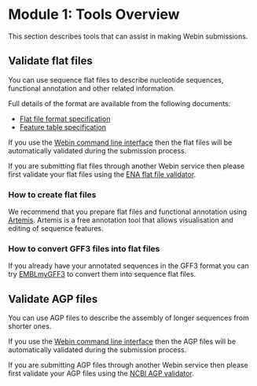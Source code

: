 # Module 1: Tools Overview

This section describes tools that can assist in making Webin submissions.

## Validate flat files

You can use sequence flat files to describe nucleotide sequences, functional annotation and other related information.

Full details of the format are available from the following documents:

* [Flat file format specification](<ftp://ftp.ebi.ac.uk/pub/databases/embl/doc/usrman.txt>)
* [Feature table specification](<http://www.insdc.org/documents/feature-table>)


If you use the [Webin command line interface](/general-guide/webin-cli.html) then the flat files will be automatically
validated during the submission process.

If you are submitting flat files through another Webin service
then please first validate your flat files using the [ENA flat file validator](tools_02.html).

### How to create flat files

We recommend that you prepare flat files and functional annotation using [Artemis](http://www.sanger.ac.uk/science/tools/artemis).
Artemis is a free annotation tool that allows visualisation and editing of sequence features.

### How to convert GFF3 files into flat files

If you already have your annotated sequences in the GFF3 format you can try [EMBLmyGFF3](https://github.com/NBISweden/EMBLmyGFF3)
to convert them into sequence flat files.

## Validate AGP files

You can use AGP files to describe the assembly of longer sequences from shorter ones.

If you use the [Webin command line interface](general-guide/webin-cli.html) then the AGP files will be automatically
validated during the submission process.

If you are submitting AGP files through another Webin service then please
first validate your AGP files using the [NCBI AGP validator](https://www.ncbi.nlm.nih.gov/assembly/agp/AGP_Validation/).
